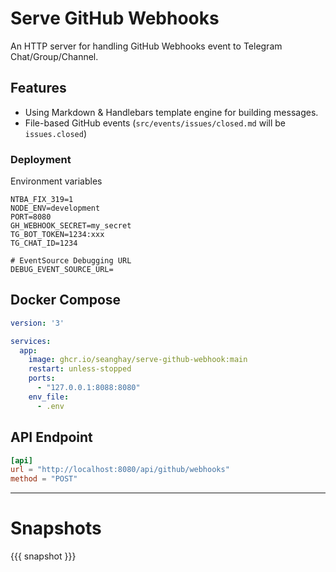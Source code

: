 # Serve GitHub Webhooks

An HTTP server for handling GitHub Webhooks event to Telegram Chat/Group/Channel.


## Features

- Using Markdown & Handlebars template engine for building messages.
- File-based GitHub events (`src/events/issues/closed.md` will be `issues.closed`)


### Deployment

Environment variables

```env
NTBA_FIX_319=1
NODE_ENV=development
PORT=8080
GH_WEBHOOK_SECRET=my_secret
TG_BOT_TOKEN=1234:xxx
TG_CHAT_ID=1234

# EventSource Debugging URL
DEBUG_EVENT_SOURCE_URL=
```


## Docker Compose


```yml
version: '3'

services:
  app:
    image: ghcr.io/seanghay/serve-github-webhook:main
    restart: unless-stopped
    ports:
      - "127.0.0.1:8088:8080"
    env_file:
      - .env
```

## API Endpoint


```toml
[api]
url = "http://localhost:8080/api/github/webhooks"
method = "POST"
```

---

# Snapshots

{{{  snapshot  }}}